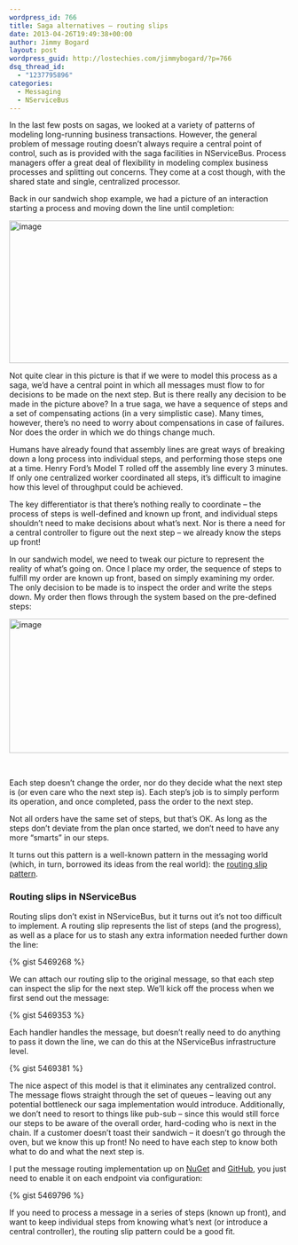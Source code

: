 ```yaml
---
wordpress_id: 766
title: Saga alternatives – routing slips
date: 2013-04-26T19:49:38+00:00
author: Jimmy Bogard
layout: post
wordpress_guid: http://lostechies.com/jimmybogard/?p=766
dsq_thread_id:
  - "1237795896"
categories:
  - Messaging
  - NServiceBus
---
```

In the last few posts on sagas, we looked at a variety of patterns of modeling long-running business transactions. However, the general problem of message routing doesn’t always require a central point of control, such as is provided with the saga facilities in NServiceBus. Process managers offer a great deal of flexibility in modeling complex business processes and splitting out concerns. They come at a cost though, with the shared state and single, centralized processor.

Back in our sandwich shop example, we had a picture of an interaction starting a process and moving down the line until completion:

[<img title="image" style="border-top: 0px; border-right: 0px; background-image: none; border-bottom: 0px; padding-top: 0px; padding-left: 0px; border-left: 0px; display: inline; padding-right: 0px" border="0" alt="image" src="http://lostechies.com/content/jimmybogard/uploads/2013/04/image_thumb.png" width="607" height="257" />](http://lostechies.com/content/jimmybogard/uploads/2013/04/image.png)

Not quite clear in this picture is that if we were to model this process as a saga, we’d have a central point in which all messages must flow to for decisions to be made on the next step. But is there really any decision to be made in the picture above? In a true saga, we have a sequence of steps and a set of compensating actions (in a very simplistic case). Many times, however, there’s no need to worry about compensations in case of failures. Nor does the order in which we do things change much.

Humans have already found that assembly lines are great ways of breaking down a long process into individual steps, and performing those steps one at a time. Henry Ford’s Model T rolled off the assembly line every 3 minutes. If only one centralized worker coordinated all steps, it’s difficult to imagine how this level of throughput could be achieved.

The key differentiator is that there’s nothing really to coordinate – the process of steps is well-defined and known up front, and individual steps shouldn’t need to make decisions about what’s next. Nor is there a need for a central controller to figure out the next step – we already know the steps up front!

In our sandwich model, we need to tweak our picture to represent the reality of what’s going on. Once I place my order, the sequence of steps to fulfill my order are known up front, based on simply examining my order. The only decision to be made is to inspect the order and write the steps down. My order then flows through the system based on the pre-defined steps:

[<img title="image" style="border-top: 0px; border-right: 0px; background-image: none; border-bottom: 0px; padding-top: 0px; padding-left: 0px; border-left: 0px; display: inline; padding-right: 0px" border="0" alt="image" src="http://lostechies.com/content/jimmybogard/uploads/2013/04/image_thumb1.png" width="607" height="242" />](http://lostechies.com/content/jimmybogard/uploads/2013/04/image1.png)

&nbsp;

Each step doesn’t change the order, nor do they decide what the next step is (or even care who the next step is). Each step’s job is to simply perform its operation, and once completed, pass the order to the next step.

Not all orders have the same set of steps, but that’s OK. As long as the steps don’t deviate from the plan once started, we don’t need to have any more “smarts” in our steps.

It turns out this pattern is a well-known pattern in the messaging world (which, in turn, borrowed its ideas from the real world): the [routing slip pattern](http://www.enterpriseintegrationpatterns.com/RoutingTable.html).

### Routing slips in NServiceBus

Routing slips don’t exist in NServiceBus, but it turns out it’s not too difficult to implement. A routing slip represents the list of steps (and the progress), as well as a place for us to stash any extra information needed further down the line:

{% gist 5469268 %}

We can attach our routing slip to the original message, so that each step can inspect the slip for the next step. We’ll kick off the process when we first send out the message:

{% gist 5469353 %}

Each handler handles the message, but doesn’t really need to do anything to pass it down the line, we can do this at the NServiceBus infrastructure level.

{% gist 5469381 %}

The nice aspect of this model is that it eliminates any centralized control. The message flows straight through the set of queues – leaving out any potential bottleneck our saga implementation would introduce. Additionally, we don’t need to resort to things like pub-sub – since this would still force our steps to be aware of the overall order, hard-coding who is next in the chain. If a customer doesn’t toast their sandwich – it doesn’t go through the oven, but we know this up front! No need to have each step to know both what to do and what the next step is.

I put the message routing implementation up on [NuGet](http://nuget.org/packages/nservicebus.messagerouting) and [GitHub](https://github.com/jbogard/NServiceBus.MessageRouting), you just need to enable it on each endpoint via configuration:

{% gist 5469796 %}

If you need to process a message in a series of steps (known up front), and want to keep individual steps from knowing what’s next (or introduce a central controller), the routing slip pattern could be a good fit.